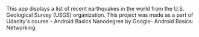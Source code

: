 This app displays a list of recent earthquakes in the world from the U.S. Geological Survey (USGS) organization.
This project was made as a part of Udacity's course - Android Basics Nanodegree by Google- Android Basics: Networking.
